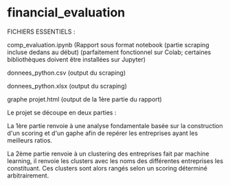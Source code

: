 # financial_evaluation

FICHIERS ESSENTIELS :

comp_evaluation.ipynb (Rapport sous format notebook (partie scraping incluse dedans au début) (parfaitement fonctionnel sur Colab; certaines bibliothèques doivent être installées sur Jupyter)

donnees_python.csv (output du scraping)

donnees_python.xlsx (output du scraping)

graphe projet.html (output de la 1ère partie du rapport)



Le projet se découpe en deux parties :

La 1ère partie renvoie à une analyse fondamentale basée sur la construction d'un scoring et d'un gaphe afin de repérer les entreprises ayant les meilleurs ratios.

La 2ème partie renvoie à un clustering des entreprises fait par machine learning, il renvoie les clusters avec les noms des différentes entreprises les constituant.
Ces clusters sont alors rangés selon un scoring déterminé arbitrairement.


